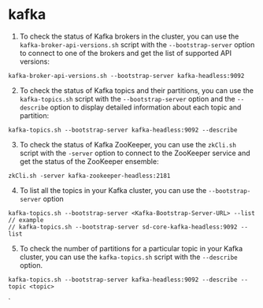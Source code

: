 # kafka

1. To check the status of Kafka brokers in the cluster, you can use the `kafka-broker-api-versions.sh` script with the `--bootstrap-server` option to connect to one of the brokers and get the list of supported API versions:

```
kafka-broker-api-versions.sh --bootstrap-server kafka-headless:9092
```

2. To check the status of Kafka topics and their partitions, you can use the `kafka-topics.sh` script with the `--bootstrap-server` option and the `--describe` option to display detailed information about each topic and partition:

```
kafka-topics.sh --bootstrap-server kafka-headless:9092 --describe
```

3. To check the status of Kafka ZooKeeper, you can use the `zkCli.sh` script with the `-server` option to connect to the ZooKeeper service and get the status of the ZooKeeper ensemble:

```
zkCli.sh -server kafka-zookeeper-headless:2181
```

4. To list all the topics in your Kafka cluster, you can use the `--bootstrap-server` option 

```
kafka-topics.sh --bootstrap-server <Kafka-Bootstrap-Server-URL> --list
// example
// kafka-topics.sh --bootstrap-server sd-core-kafka-headless:9092 --list
```

5. To check the number of partitions for a particular topic in your Kafka cluster, you can use the `kafka-topics.sh` script with the `--describe` option.

```
kafka-topics.sh --bootstrap-server kafka-headless:9092 --describe --topic <topic>
```

`
